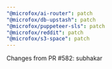 ```yaml
---
"@microfox/ai-router": patch
"@microfox/db-upstash": patch
"@microfox/puppeteer-sls": patch
"@microfox/reddit": patch
"@microfox/s3-space": patch
---
```


Changes from PR #582: subhakar
